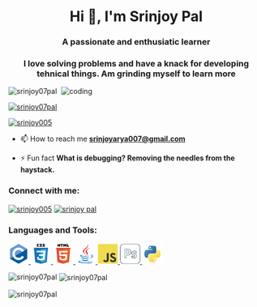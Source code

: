 <h1 align="center">Hi 👋, I'm Srinjoy Pal</h1>
<h3 align="center">A passionate and enthusiatic learner</h3>
<h3 align="center">I love solving problems and have a knack for developing tehnical things. Am grinding myself to learn more</h3>
<img align="right" alt="coding" width="400px" src="https://i.pinimg.com/originals/54/e3/7d/54e37d8074ebcde1d96c77d7b2a7f310.gif">
<p align="left"> <img src="https://komarev.com/ghpvc/?username=srinjoy07pal&label=Profile%20views&color=0e75b6&style=flat" alt="srinjoy07pal" /> </p>

<p align="left"> <a href="https://github.com/ryo-ma/github-profile-trophy"><img src="https://github-profile-trophy.vercel.app/?username=srinjoy07pal" alt="srinjoy07pal" /></a> </p>

<p align="left"> <a href="https://twitter.com/srinjoy005" target="blank"><img src="https://img.shields.io/twitter/follow/srinjoy005?logo=twitter&style=for-the-badge" alt="srinjoy005" /></a> </p>

- 📫 How to reach me **srinjoyarya007@gmail.com**

- ⚡ Fun fact **What is debugging? Removing the needles from the haystack.**

<h3 align="left">Connect with me:</h3>
<p align="left">
<a href="https://twitter.com/srinjoy005" target="blank"><img align="center" src="https://raw.githubusercontent.com/rahuldkjain/github-profile-readme-generator/master/src/images/icons/Social/twitter.svg" alt="srinjoy005" height="30" width="40" /></a>
<a href="https://linkedin.com/in/srinjoy pal" target="blank"><img align="center" src="https://raw.githubusercontent.com/rahuldkjain/github-profile-readme-generator/master/src/images/icons/Social/linked-in-alt.svg" alt="srinjoy pal" height="30" width="40" /></a>
</p>

<h3 align="left">Languages and Tools:</h3>
<p align="left"> <a href="https://www.cprogramming.com/" target="_blank" rel="noreferrer"> <img src="https://raw.githubusercontent.com/devicons/devicon/master/icons/c/c-original.svg" alt="c" width="40" height="40"/> </a> <a href="https://www.w3schools.com/css/" target="_blank" rel="noreferrer"> <img src="https://raw.githubusercontent.com/devicons/devicon/master/icons/css3/css3-original-wordmark.svg" alt="css3" width="40" height="40"/> </a> <a href="https://www.w3.org/html/" target="_blank" rel="noreferrer"> <img src="https://raw.githubusercontent.com/devicons/devicon/master/icons/html5/html5-original-wordmark.svg" alt="html5" width="40" height="40"/> </a> <a href="https://www.java.com" target="_blank" rel="noreferrer"> <img src="https://raw.githubusercontent.com/devicons/devicon/master/icons/java/java-original.svg" alt="java" width="40" height="40"/> </a> <a href="https://developer.mozilla.org/en-US/docs/Web/JavaScript" target="_blank" rel="noreferrer"> <img src="https://raw.githubusercontent.com/devicons/devicon/master/icons/javascript/javascript-original.svg" alt="javascript" width="40" height="40"/> </a> <a href="https://www.photoshop.com/en" target="_blank" rel="noreferrer"> <img src="https://raw.githubusercontent.com/devicons/devicon/master/icons/photoshop/photoshop-line.svg" alt="photoshop" width="40" height="40"/> </a> <a href="https://www.python.org" target="_blank" rel="noreferrer"> <img src="https://raw.githubusercontent.com/devicons/devicon/master/icons/python/python-original.svg" alt="python" width="40" height="40"/> </a> </p>

<p><img align="left" src="https://github-readme-stats.vercel.app/api/top-langs?username=srinjoy07pal&show_icons=true&locale=en&layout=compact" alt="srinjoy07pal" /></p>

<p>&nbsp;<img align="center" src="https://github-readme-stats.vercel.app/api?username=srinjoy07pal&show_icons=true&locale=en" alt="srinjoy07pal" /></p>

<p><img align="center" src="https://github-readme-streak-stats.herokuapp.com/?user=srinjoy07pal&" alt="srinjoy07pal" /></p>
